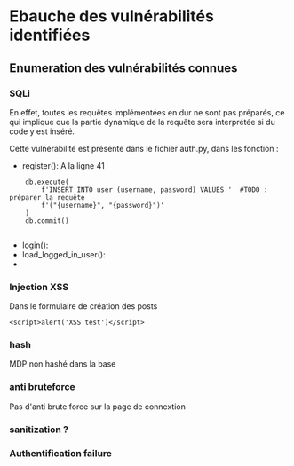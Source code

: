# Ebauche des vulnérabilités identifiées

## Enumeration des vulnérabilités connues 

### SQLi

En effet, toutes les requêtes implémentées en dur ne sont pas préparés, ce qui implique que la partie dynamique de la requête sera interprétée si du code y est inséré.

Cette vulnérabilité est présente dans le fichier auth.py, dans les fonction :

 - register(): 
	A la ligne 41
```
    db.execute(
    	f'INSERT INTO user (username, password) VALUES '  #TODO : préparer la requête
    	f'("{username}", "{password}")'
    )
    db.commit()
    
   ```

 - login():
 - load_logged_in_user():
 - 
 
 
 ### Injection XSS
 
 Dans le formulaire de création des posts
 
 ```<script>alert('XSS test')</script>```
 
 ### hash
 
 MDP non hashé dans la base
 
 ### anti bruteforce
 
 Pas d'anti brute force sur la page de connextion
 
 ### sanitization ?
 
 ### Authentification failure
 
 
